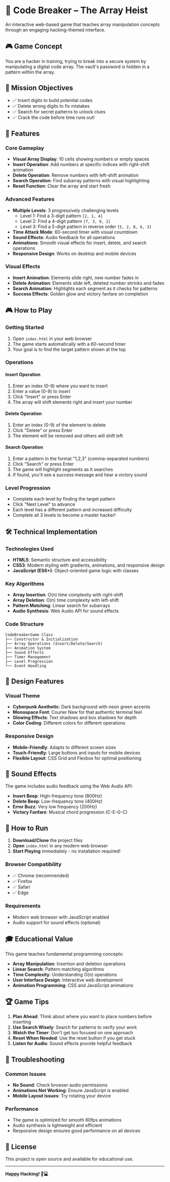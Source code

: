 # 🔐 Code Breaker – The Array Heist

An interactive web-based game that teaches array manipulation concepts through an engaging hacking-themed interface.

## 🎮 Game Concept

You are a hacker in training, trying to break into a secure system by manipulating a digital code array. The vault's password is hidden in a pattern within the array.

## 🎯 Mission Objectives

- ✅ Insert digits to build potential codes
- ✅ Delete wrong digits to fix mistakes  
- ✅ Search for secret patterns to unlock clues
- ✅ Crack the code before time runs out!

## 🚀 Features

### Core Gameplay
- **Visual Array Display**: 10 cells showing numbers or empty spaces
- **Insert Operation**: Add numbers at specific indices with right-shift animation
- **Delete Operation**: Remove numbers with left-shift animation
- **Search Operation**: Find subarray patterns with visual highlighting
- **Reset Function**: Clear the array and start fresh

### Advanced Features
- **Multiple Levels**: 3 progressively challenging levels
  - Level 1: Find a 3-digit pattern `[2, 1, 4]`
  - Level 2: Find a 4-digit pattern `[7, 3, 9, 1]`
  - Level 3: Find a 5-digit pattern in reverse order `[5, 2, 8, 6, 3]`
- **Time Attack Mode**: 60-second timer with visual countdown
- **Sound Effects**: Audio feedback for all operations
- **Animations**: Smooth visual effects for insert, delete, and search operations
- **Responsive Design**: Works on desktop and mobile devices

### Visual Effects
- **Insert Animation**: Elements slide right, new number fades in
- **Delete Animation**: Elements slide left, deleted number shrinks and fades
- **Search Animation**: Highlights each segment as it checks for patterns
- **Success Effects**: Golden glow and victory fanfare on completion

## 🎮 How to Play

### Getting Started
1. Open `index.html` in your web browser
2. The game starts automatically with a 60-second timer
3. Your goal is to find the target pattern shown at the top

### Operations

#### Insert Operation
1. Enter an index (0-9) where you want to insert
2. Enter a value (0-9) to insert
3. Click "Insert" or press Enter
4. The array will shift elements right and insert your number

#### Delete Operation
1. Enter an index (0-9) of the element to delete
2. Click "Delete" or press Enter
3. The element will be removed and others will shift left

#### Search Operation
1. Enter a pattern in the format "1,2,3" (comma-separated numbers)
2. Click "Search" or press Enter
3. The game will highlight segments as it searches
4. If found, you'll see a success message and hear a victory sound

### Level Progression
- Complete each level by finding the target pattern
- Click "Next Level" to advance
- Each level has a different pattern and increased difficulty
- Complete all 3 levels to become a master hacker!

## 🛠️ Technical Implementation

### Technologies Used
- **HTML5**: Semantic structure and accessibility
- **CSS3**: Modern styling with gradients, animations, and responsive design
- **JavaScript (ES6+)**: Object-oriented game logic with classes

### Key Algorithms
- **Array Insertion**: O(n) time complexity with right-shift
- **Array Deletion**: O(n) time complexity with left-shift  
- **Pattern Matching**: Linear search for subarrays
- **Audio Synthesis**: Web Audio API for sound effects

### Code Structure
```
CodeBreakerGame Class
├── Constructor & Initialization
├── Array Operations (Insert/Delete/Search)
├── Animation System
├── Sound Effects
├── Timer Management
├── Level Progression
└── Event Handling
```

## 🎨 Design Features

### Visual Theme
- **Cyberpunk Aesthetic**: Dark background with neon green accents
- **Monospace Font**: Courier New for that authentic terminal feel
- **Glowing Effects**: Text shadows and box shadows for depth
- **Color Coding**: Different colors for different operations

### Responsive Design
- **Mobile-Friendly**: Adapts to different screen sizes
- **Touch-Friendly**: Large buttons and inputs for mobile devices
- **Flexible Layout**: CSS Grid and Flexbox for optimal positioning

## 🎵 Sound Effects

The game includes audio feedback using the Web Audio API:
- **Insert Beep**: High-frequency tone (800Hz)
- **Delete Beep**: Low-frequency tone (400Hz)  
- **Error Buzz**: Very low frequency (200Hz)
- **Victory Fanfare**: Musical chord progression (C-E-G-C)

## 🚀 How to Run

1. **Download/Clone** the project files
2. **Open** `index.html` in any modern web browser
3. **Start Playing** immediately - no installation required!

### Browser Compatibility
- ✅ Chrome (recommended)
- ✅ Firefox
- ✅ Safari
- ✅ Edge

### Requirements
- Modern web browser with JavaScript enabled
- Audio support for sound effects (optional)

## 🎓 Educational Value

This game teaches fundamental programming concepts:
- **Array Manipulation**: Insertion and deletion operations
- **Linear Search**: Pattern matching algorithms
- **Time Complexity**: Understanding O(n) operations
- **User Interface Design**: Interactive web development
- **Animation Programming**: CSS and JavaScript animations

## 🏆 Game Tips

1. **Plan Ahead**: Think about where you want to place numbers before inserting
2. **Use Search Wisely**: Search for patterns to verify your work
3. **Watch the Timer**: Don't get too focused on one approach
4. **Reset When Needed**: Use the reset button if you get stuck
5. **Listen for Audio**: Sound effects provide helpful feedback

## 🐛 Troubleshooting

### Common Issues
- **No Sound**: Check browser audio permissions
- **Animations Not Working**: Ensure JavaScript is enabled
- **Mobile Layout Issues**: Try rotating your device

### Performance
- The game is optimized for smooth 60fps animations
- Audio synthesis is lightweight and efficient
- Responsive design ensures good performance on all devices

## 📝 License

This project is open source and available for educational use.

---

**Happy Hacking! 🔐💻**
